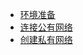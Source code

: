 
- [环境准备](/zh-cn/Network/[Chinese-Simplified]-环境准备.md)
- [连接公有网络](/zh-cn/Network/[Chinese-Simplified]-连接公有网络.md)
- [创建私有网络](/zh-cn/Network/[Chinese-Simplified]-创建私有网络.md)

